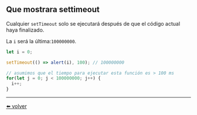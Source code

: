 ## Que mostrara settimeout

Cualquier `setTimeout` solo se ejecutará después de que el código actual haya finalizado.

La `i` será la última:`100000000`.

````js
let i = 0;

setTimeout(() => alert(i), 100); // 100000000

// asumimos que el tiempo para ejecutar esta función es > 100 ms
for(let j = 0; j < 100000000; j++) {
  i++;
}
````

---
[⬅️ volver](https://github.com/VictorHugoAguilar/javascript-interview-questions-explained/tree/main/theory/advanced-functions/08_settimeout-setinterval)
